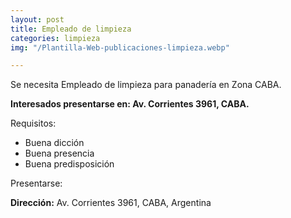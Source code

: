 ```yaml
---
layout: post
title: Empleado de limpieza
categories: limpieza
img: "/Plantilla-Web-publicaciones-limpieza.webp"

---
```

Se necesita Empleado de limpieza para panadería en Zona CABA.

**Interesados presentarse en: Av. Corrientes 3961, CABA.**

Requisitos:

* Buena dicción
* Buena presencia
* Buena predisposición

Presentarse:

**Dirección:** Av. Corrientes 3961, CABA, Argentina